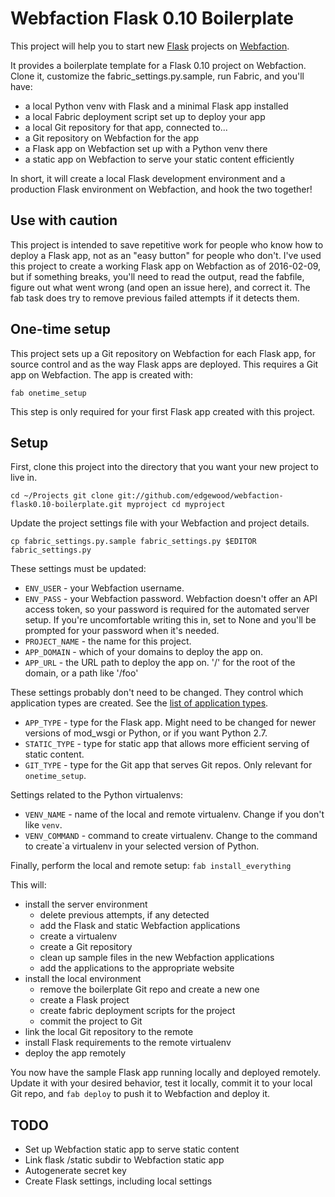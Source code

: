 # Webfaction Flask 0.10 Boilerplate

This project will help you to start new [Flask](http://flask.pocoo.org/)
projects on [Webfaction](http://www.webfaction.com/).

It provides a boilerplate template for a Flask 0.10 project on Webfaction.
Clone it, customize the fabric\_settings.py.sample, run Fabric, and you'll
have:

 - a local Python venv with Flask and a minimal Flask app installed
 - a local Fabric deployment script set up to deploy your app
 - a local Git repository for that app, connected to...
 - a Git repository on Webfaction for the app 
 - a Flask app on Webfaction set up with a Python venv there
 - a static app on Webfaction to serve your static content efficiently

In short, it will create a local Flask development environment and a production
Flask environment on Webfaction, and hook the two together!

## Use with caution
This project is intended to save repetitive work for people who know how to
deploy a Flask app, not as an "easy button" for people who don't.  I've used
this project to create a working Flask app on Webfaction as of 2016-02-09, but
if something breaks, you'll need to read the output, read the fabfile, figure
out what went wrong (and open an issue here), and correct it.  The fab task
does try to remove previous failed attempts if it detects them.

## One-time setup

This project sets up a Git repository on Webfaction for each Flask app, for
source control and as the way Flask apps are deployed.  This requires a Git app
on Webfaction.  The app is created with:

``
fab onetime_setup
``

This step is only required for your first Flask app created with this project.

## Setup

First, clone this project into the directory that you want your new project to
live in.

``
    cd ~/Projects
    git clone git://github.com/edgewood/webfaction-flask0.10-boilerplate.git myproject
    cd myproject
``

Update the project settings file with your Webfaction and project details.

``
    cp fabric_settings.py.sample fabric_settings.py
    $EDITOR fabric_settings.py
``

These settings must be updated:

- ``ENV_USER`` - your Webfaction username.
- ``ENV_PASS`` - your Webfaction password.  Webfaction doesn't offer an API
  access token, so your password is required for the automated server setup.
  If you're uncomfortable writing this in, set to None and you'll be prompted
  for your password when it's needed.
- ``PROJECT_NAME`` - the name for this project.
- ``APP_DOMAIN`` - which of your domains to deploy the app on.
- ``APP_URL`` - the URL path to deploy the app on.  '/' for the root of the
  domain, or a path like '/foo'
  
These settings probably don't need to be changed.  They control which
application types are created.  See the 
[list of application types](https://docs.webfaction.com/xmlrpc-api/apps.html#application-types).

- ``APP_TYPE`` - type for the Flask app.  Might need to be changed for newer
  versions of mod\_wsgi or Python, or if you want Python 2.7.
- ``STATIC_TYPE`` - type for static app that allows more efficient serving of
  static content.
- ``GIT_TYPE`` - type for the Git app that serves Git repos.  Only relevant
  for ``onetime_setup``.

Settings related to the Python virtualenvs:

- ``VENV_NAME`` - name of the local and remote virtualenv.  Change if you
  don't like ``venv``.
- ``VENV_COMMAND`` - command to create virtualenv.  Change to the command to
  create`a virtualenv in your selected version of Python.

Finally, perform the local and remote setup:
``
    fab install_everything
``

This will:

- install the server environment
  - delete previous attempts, if any detected
  - add the Flask and static Webfaction applications
  - create a virtualenv
  - create a Git repository
  - clean up sample files in the new Webfaction applications 
  - add the applications to the appropriate website
- install the local environment
  - remove the boilerplate Git repo and create a new one
  - create a Flask project
  - create fabric deployment scripts for the project
  - commit the project to Git
- link the local Git repository to the remote
- install Flask requirements to the remote virtualenv
- deploy the app remotely

You now have the sample Flask app running locally and deployed remotely.
Update it with your desired behavior, test it locally, commit it to your local
Git repo, and `` fab deploy `` to push it to Webfaction and deploy it.

## TODO
 - Set up Webfaction static app to serve static content
 - Link flask /static subdir to Webfaction static app
 - Autogenerate secret key
 - Create Flask settings, including local settings
